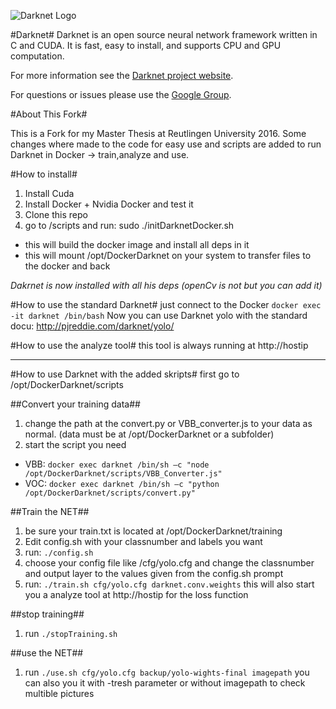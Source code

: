 ![Darknet Logo](http://pjreddie.com/media/files/darknet-black-small.png)

#Darknet#
Darknet is an open source neural network framework written in C and CUDA. It is fast, easy to install, and supports CPU and GPU computation.

For more information see the [Darknet project website](http://pjreddie.com/darknet).

For questions or issues please use the [Google Group](https://groups.google.com/forum/#!forum/darknet).

#About This Fork#

This is a Fork for my Master Thesis at Reutlingen University 2016.
Some changes where made to the code for easy use and scripts are added to run Darknet in Docker -> train,analyze and use.

#How to install#
1. Install Cuda
2. Install Docker + Nvidia Docker and test it
3. Clone this repo
4. go to /scripts and run: sudo ./initDarknetDocker.sh
 * this will build the docker image and install all deps in it
 * this will mount /opt/DockerDarknet on your system to transfer files to the docker and back

<i>Dakrnet is now installed with all his deps (openCv is not but you can add it)</i>

#How to use the standard Darknet#
just connect to the Docker
`docker exec -it darknet /bin/bash`
Now you can use Darknet yolo with the standard docu: http://pjreddie.com/darknet/yolo/

#How to use the analyze tool#
this tool is always running at http://hostip

---------------------------------------------------

#How to use Darknet with the added skripts#
first go to /opt/DockerDarknet/scripts

##Convert your training data##
1. change the path at the convert.py or VBB_converter.js to your data as normal. (data must be at /opt/DockerDarknet or a subfolder)
2. start the script you need
 * VBB: `docker exec darknet /bin/sh –c "node /opt/DockerDarknet/scripts/VBB_Converter.js"`
 * VOC: `docker exec darknet /bin/sh –c "python /opt/DockerDarknet/scripts/convert.py"`

##Train the NET##
1. be sure your train.txt is located at /opt/DockerDarknet/training
2. Edit config.sh with your classnumber and labels you want
3. run: `./config.sh`
4. choose your config file like /cfg/yolo.cfg and change the classnumber  and output layer to the values given from the config.sh prompt
5. run: `./train.sh cfg/yolo.cfg darknet.conv.weights` this will also start you a analyze tool at http://hostip for the loss function

##stop training##
1. run `./stopTraining.sh`

##use the NET##
1. run `./use.sh cfg/yolo.cfg backup/yolo-wights-final imagepath`
you can also you it with -tresh parameter or without imagepath to check multible pictures

